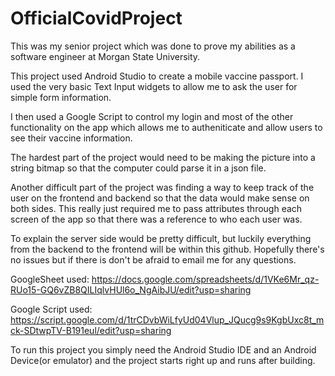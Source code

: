 # OfficialCovidProject
This was my senior project which was done to prove my abilities as a software engineer at Morgan State University.

This project used Android Studio to create a mobile vaccine passport. I used the very basic Text Input widgets to allow me to ask the user for simple form information.

I then used a Google Script to control my login and most of the other functionality on the app which allows me to autheniticate and allow users to see their vaccine information.

The hardest part of the project would need to be making the picture into a string bitmap so that the computer could parse it in a json file.

Another difficult part of the project was finding a way to keep track of the user on the frontend and backend so that the data would make sense on both sides.
This really just required me to pass attributes through each screen of the app so that there was a reference to who each user was.

To explain the server side would be pretty difficult, but luckily everything from the backend to the frontend will be within this github.
Hopefully there's no issues but if there is don't be afraid to email me for any questions.

GoogleSheet used: https://docs.google.com/spreadsheets/d/1VKe6Mr_qz-RUo15-GQ6vZB8QILIqlvHUl6o_NgAibJU/edit?usp=sharing

Google Script used: https://script.google.com/d/1trCDvbWiLfyUd04Vlup_JQucg9s9KgbUxc8t_mck-SDtwpTV-B191eul/edit?usp=sharing

To run this project you simply need the Android Studio IDE and an Android Device(or emulator) and the project starts right up and runs after building.
